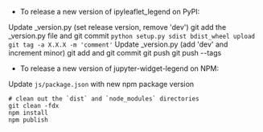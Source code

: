 - To release a new version of ipyleaflet_legend on PyPI:

Update _version.py (set release version, remove 'dev')
git add the _version.py file and git commit
`python setup.py sdist bdist_wheel upload`
`git tag -a X.X.X -m 'comment'`
Update _version.py (add 'dev' and increment minor)
git add and git commit
git push
git push --tags

- To release a new version of jupyter-widget-legend on NPM:

Update `js/package.json` with new npm package version

```
# clean out the `dist` and `node_modules` directories
git clean -fdx
npm install
npm publish
```
